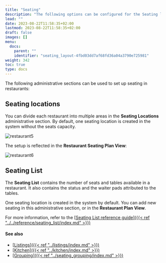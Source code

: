 ```yaml
---
title: "Seating"
description: "The following options can be configured for the Seating layout as a part of the Restaurant module."
lead: ""
date: 2023-08-22T11:58:35+02:00
lastmod: 2023-08-22T11:58:35+02:00
draft: false
images: []
menu:
  docs:
    parent: ""
    identifier: "seating_layout-4fbd03dd7af68fd36a04a3790e725981"
weight: 342
toc: true
type: docs
---
```

The following administrative sections can be used to set up seating in restaurants:

## Seating locations

You can divide each restaurant into multiple areas in the **Seating Locations** administrative section. By default, one seating location is created in the system without the seats capacity. 

![restaurant5](restaurant5.PNG)

The setup is reflected in the **Restaurant Seating Plan View**: 

![restaurant6](restaurant6.PNG)

## Seating List

The **Seating List** contains the number of seats and tables available in a restaurant. It also contains the status and the waiter pads attributed to the tables.

One seating location is created in the system by default. You can add new seating in this administrative section, or in the **Restaurant Plan View**.

For more information, refer to the [<ins>Seating List reference guide<ins>]({{< ref "../../reference/seating_list/index.md" >}})

#### See also

- [<ins>Listings<ins>]({{< ref "../listings/index.md" >}})
- [<ins>Kitchen<ins>]({{< ref "../kitchen/index.md" >}})
- [<ins>Grouping<ins>]({{< ref "../seating_grouping/index.md" >}})
